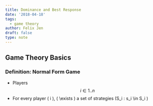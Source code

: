 ```yaml
---
title: Dominance and Best Response
date: '2018-04-18'
tags:
  - game theory
author: Felix Jen
draft: false
type: note
---
```

## Game Theory Basics

### Definition: Normal Form Game

* Players $$ i \in 1..n $$ 
* For every player \( i \), \( \exists \) a set of strategies \(S_i : s_i \in S_i \) 
